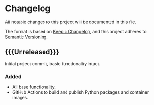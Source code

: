 Changelog
=========

All notable changes to this project will be documented in this file.

The format is based on [Keep a Changelog](https://keepachangelog.com/), and this project adheres to
[Semantic Versioning](https://semver.org/spec/v2.0.0.html).

{{{Unreleased}}}
----------------

Initial project commit, basic functionality intact.

<!-- TODO: Any additional notes for this release. -->

### Added

- All base functionality.
- GitHub Actions to build and publish Python packages and container images.

<!--------------------------------------------------------------------------------------------------------------------->

<template>
{version}
---------

General description of this release.

Any additional notes for this release.

### Added

<!-- List of things that have been added. Be sure to @mention contributors, #tag relevant discussions/issues/PRs. -->
- A changelog (@sidneys1).

### Changed
### Deprecated
### Removed
### Fixed
### Security
</template>
